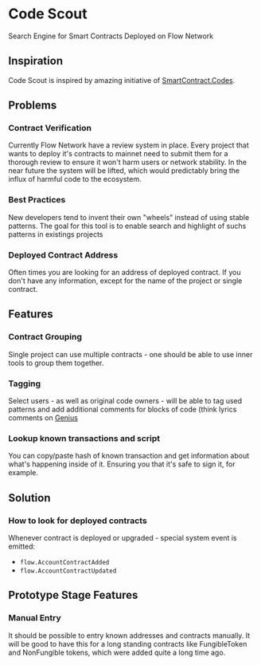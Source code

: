 # Code Scout
Search Engine for Smart Contracts Deployed on Flow Network

## Inspiration
Code Scout is inspired by amazing initiative of [SmartContract.Codes](https://hackmd.io/@T6Wf5EsOQKe-6wyPjJPtuw/ryEjJvUkB).

## Problems

### Contract Verification
Currently Flow Network have a review system in place. Every project that wants to deploy it's contracts to mainnet need to submit them for a thorough review to ensure it won't harm users or network stability. In the near future the system will be lifted, which would predictably bring the influx of harmful code to the ecosystem.

### Best Practices
New developers tend to invent their own "wheels" instead of using stable patterns. The goal for this tool is to enable search and highlight of suchs patterns in existings projects

### Deployed Contract Address
Often times you are looking for an address of deployed contract. If you don't have any information, except for the name of the project or single contract.


## Features
### Contract Grouping
Single project can use multiple contracts - one should be able to use inner tools to group them together.

### Tagging
Select users - as well as original code owners - will be able to tag used patterns and add additional comments for blocks of code (think lyrics comments on [Genius](https://genius.com/Spice-genie-lyrics)

### Lookup known transactions and script
You can copy/paste hash of known transaction and get information about what's happening inside of it. Ensuring you that it's safe to sign it, for example.

## Solution
### How to look for deployed contracts
Whenever contract is deployed or upgraded - special system event is emitted: 
- `flow.AccountContractAdded`
- `flow.AccountContractUpdated`


## Prototype Stage Features
### Manual Entry
It should be possible to entry known addresses and contracts manually. It will be good to have this for a long standing contracts like FungibleToken and NonFungible tokens, which were added quite a long time ago.
